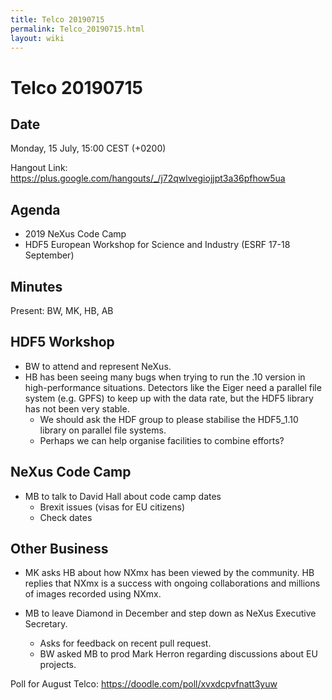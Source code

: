 ```yaml
---
title: Telco 20190715
permalink: Telco_20190715.html
layout: wiki
---
```

Telco 20190715
==============

Date
----

Monday, 15 July, 15:00 CEST (+0200)

<!-- end of autogeneration -->

Hangout Link:
<https://plus.google.com/hangouts/_/j72qwlvegiojjpt3a36pfhow5ua>

Agenda
------

   * 2019 NeXus Code Camp
   * HDF5 European Workshop for Science and Industry (ESRF 17-18 September)

Minutes
------

Present: BW, MK, HB, AB


HDF5 Workshop
------
   * BW to attend and represent NeXus.
   * HB has been seeing many bugs when trying to run the .10 version in high-performance situations. Detectors like the Eiger need a parallel file system (e.g. GPFS) to keep up with the data rate, but the HDF5 library has not been very stable.
      * We should ask the HDF group to please stabilise the HDF5_1.10 library on parallel file systems.
      * Perhaps we can help organise facilities to combine efforts?

NeXus Code Camp
-------
   * MB to talk to David Hall about code camp dates
      * Brexit issues (visas for EU citizens)
      * Check dates
      
      
Other Business
--------
   * MK asks HB about how NXmx has been viewed by the community. HB replies that NXmx is a success with ongoing collaborations and millions of images recorded using NXmx.
   
   * MB to leave Diamond in December and step down as NeXus Executive Secretary.
      * Asks for feedback on recent pull request.
      * BW asked MB to prod Mark Herron regarding discussions about EU projects.
      
Poll for August Telco: <https://doodle.com/poll/xvxdcpvfnatt3yuw>
